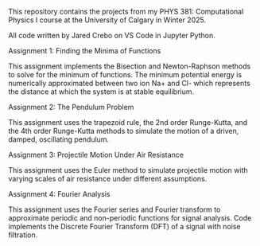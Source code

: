 This repository contains the projects from my PHYS 381: Computational Physics I course at the University of Calgary in Winter 2025.

All code written by Jared Crebo on VS Code in Jupyter Python.

Assignment 1: Finding the Minima of Functions

This assignment implements the Bisection and Newton-Raphson methods to solve for the minimum of functions. The minimum potential energy is numerically approximated between two ion Na+ and Cl- which represents the distance at which the system is at stable equilibrium. 

Assignment 2: The Pendulum Problem

This assignment uses the trapezoid rule, the 2nd order Runge-Kutta, and the 4th order Runge-Kutta methods to simulate the motion of a driven, damped, oscillating pendulum. 

Assignment 3: Projectile Motion Under Air Resistance

This assignment uses the Euler method to simulate projectile motion with varying scales of air resistance under different assumptions. 

Assignment 4: Fourier Analysis

This assignment uses the Fourier series and Fourier transform to approximate periodic and non-periodic functions for signal analysis. Code implements the Discrete Fourier Transform (DFT) of a signal with noise filtration. 
